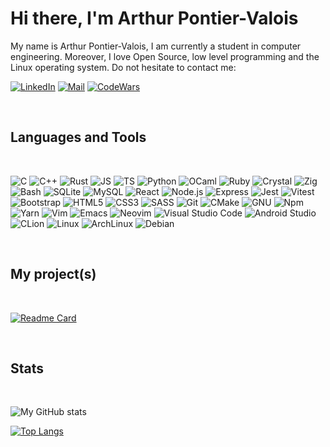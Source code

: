 # Hi there, I'm Arthur Pontier-Valois

My name is Arthur Pontier-Valois, I am currently a student in computer engineering. Moreover, I love Open Source, low level programming and the Linux operating system. Do not hesitate to contact me:

<a href="https://www.linkedin.com/in/arthur-pontier-valois-380983251/">![LinkedIn](https://img.shields.io/badge/-ArthurPV-d7ddd9?color=282d39&label=%20&logo=LinkedIn&logoColor=d7ddd9&style=for-the-badge)</a>
<a href="mailto:arthurpontiervalois@gmail.com">
![Mail](https://img.shields.io/badge/-ArthurPV-d7ddd9?color=282d39&label=%20&logo=GMail&logoColor=d7ddd9&style=for-the-badge)</a>
<a href="https://www.codewars.com/users/ArthurPV">![CodeWars](https://img.shields.io/badge/-ArthurPV-d7ddd9?color=282d39&label=%20&logo=CodeWars&logoColor=d7ddd9&style=for-the-badge)</a>

<br />

## Languages and Tools

<br />

![C](https://img.shields.io/badge/---?color=282d39&label=%20&logo=c&logoColor=d7ddd9&style=for-the-badge)
![C++](https://img.shields.io/badge/---?color=282d39&label=%20&logo=cplusplus&logoColor=d7ddd9&style=for-the-badge)
![Rust](https://img.shields.io/badge/---?color=282d39&label=%20&logo=rust&logoColor=d7ddd9&style=for-the-badge)
![JS](https://img.shields.io/badge/---?color=282d39&label=%20&logo=JavaScript&logoColor=d7ddd9&style=for-the-badge)
![TS](https://img.shields.io/badge/---?color=282d39&label=%20&logo=TypeScript&logoColor=d7ddd9&style=for-the-badge)
![Python](https://img.shields.io/badge/---?color=282d39&label=%20&logo=Python&logoColor=d7ddd9&style=for-the-badge)
![OCaml](https://img.shields.io/badge/---?color=282d39&label=%20&logo=OCaml&logoColor=d7ddd9&style=for-the-badge)
![Ruby](https://img.shields.io/badge/---?color=282d39&label=%20&logo=ruby&logoColor=d7ddd9&style=for-the-badge)
![Crystal](https://img.shields.io/badge/---?color=282d39&label=%20&logo=crystal&logoColor=d7ddd9&style=for-the-badge)
![Zig](https://img.shields.io/badge/---?color=282d39&label=%20&logo=Zig&logoColor=d7ddd9&style=for-the-badge)
![Bash](https://img.shields.io/badge/---?color=282d39&label=%20&logo=GNUBash&logoColor=d7ddd9&style=for-the-badge)
![SQLite](https://img.shields.io/badge/---?color=282d39&label=%20&logo=SQLite&logoColor=d7ddd9&style=for-the-badge)
![MySQL](https://img.shields.io/badge/---?color=282d39&label=%20&logo=MySQL&logoColor=d7ddd9&style=for-the-badge)
![React](https://img.shields.io/badge/---?color=282d39&label=%20&logo=React&logoColor=d7ddd9&style=for-the-badge)
![Node.js](https://img.shields.io/badge/---?color=282d39&label=%20&logo=Node.js&logoColor=d7ddd9&style=for-the-badge)
![Express](https://img.shields.io/badge/---?color=282d39&label=%20&logo=Express&logoColor=d7ddd9&style=for-the-badge)
![Jest](https://img.shields.io/badge/---?color=282d39&label=%20&logo=Jest&logoColor=d7ddd9&style=for-the-badge)
![Vitest](https://img.shields.io/badge/---?color=282d39&label=%20&logo=Vitest&logoColor=d7ddd9&style=for-the-badge)
![Bootstrap](https://img.shields.io/badge/---?color=282d39&label=%20&logo=Bootstrap&logoColor=d7ddd9&style=for-the-badge)
![HTML5](https://img.shields.io/badge/---?color=282d39&label=%20&logo=HTML5&logoColor=d7ddd9&style=for-the-badge)
![CSS3](https://img.shields.io/badge/---?color=282d39&label=%20&logo=CSS3&logoColor=d7ddd9&style=for-the-badge)
![SASS](https://img.shields.io/badge/---?color=282d39&label=%20&logo=SASS&logoColor=d7ddd9&style=for-the-badge)
![Git](https://img.shields.io/badge/---?color=282d39&label=%20&logo=Git&logoColor=d7ddd9&style=for-the-badge)
![CMake](https://img.shields.io/badge/---?color=282d39&label=%20&logo=CMake&logoColor=d7ddd9&style=for-the-badge)
![GNU](https://img.shields.io/badge/---?color=282d39&label=%20&logo=GNU&logoColor=d7ddd9&style=for-the-badge)
![Npm](https://img.shields.io/badge/---?color=282d39&label=%20&logo=Npm&logoColor=d7ddd9&style=for-the-badge)
![Yarn](https://img.shields.io/badge/---?color=282d39&label=%20&logo=Yarn&logoColor=d7ddd9&style=for-the-badge)
![Vim](https://img.shields.io/badge/---?color=282d39&label=%20&logo=Vim&logoColor=d7ddd9&style=for-the-badge)
![Emacs](https://img.shields.io/badge/---?color=282d39&label=%20&logo=GNUEmacs&logoColor=d7ddd9&style=for-the-badge)
![Neovim](https://img.shields.io/badge/---?color=282d39&label=%20&logo=Neovim&logoColor=d7ddd9&style=for-the-badge)
![Visual Studio Code](https://img.shields.io/badge/---?color=282d39&label=%20&logo=VisualStudioCode&logoColor=d7ddd9&style=for-the-badge)
![Android Studio](https://img.shields.io/badge/---?color=282d39&label=%20&logo=AndroidStudio&logoColor=d7ddd9&style=for-the-badge)
![CLion](https://img.shields.io/badge/---?color=282d39&label=%20&logo=CLion&logoColor=d7ddd9&style=for-the-badge)
![Linux](https://img.shields.io/badge/---?color=282d39&label=%20&logo=Linux&logoColor=d7ddd9&style=for-the-badge)
![ArchLinux](https://img.shields.io/badge/---?color=282d39&label=%20&logo=ArchLinux&logoColor=d7ddd9&style=for-the-badge)
![Debian](https://img.shields.io/badge/---?color=282d39&label=%20&logo=Debian&logoColor=d7ddd9&style=for-the-badge)

<br>

## My project(s)

<br>

[![Readme Card](https://github-readme-stats.vercel.app/api/pin/?username=ArthurPV&repo=lily&show_icons=true&title_color=d7ddd9&text_color=d7ddd9&icon_color=d7ddd9&border_color=282d39&bg_color=282d39&hide_border=true&border_radius=8)](https://github.com/ArthurPV/lily)

<br>

## Stats

<br>

![My GitHub stats](https://github-readme-stats.vercel.app/api?username=ArthurPV&show_icons=true&title_color=d7ddd9&text_color=d7ddd9&icon_color=d7ddd9&border_color=282d39&bg_color=282d39&hide_border=true&border_radius=8)

[![Top Langs](https://github-readme-stats.vercel.app/api/top-langs/?username=ArthurPV&hide_progress=false&layout=compact&show_icons=true&title_color=d7ddd9&text_color=d7ddd9&icon_color=d7ddd9&border_color=282d39&bg_color=282d39&hide_border=true&border_radius=8&langs_count=6)](https://github.com/anuraghazra/github-readme-stats)
